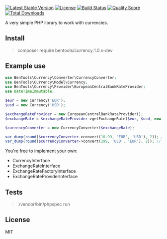[![Latest Stable Version](https://poser.pugx.org/bentools/currency/v/stable)](https://packagist.org/packages/bentools/currency)
[![License](https://poser.pugx.org/bentools/currency/license)](https://packagist.org/packages/bentools/currency)
[![Build Status](https://img.shields.io/travis/bpolaszek/currency/master.svg?style=flat-square)](https://travis-ci.org/bpolaszek/currency)
[![Quality Score](https://img.shields.io/scrutinizer/g/bpolaszek/currency.svg?style=flat-square)](https://scrutinizer-ci.com/g/bpolaszek/currency)
[![Total Downloads](https://poser.pugx.org/bentools/currency/downloads)](https://packagist.org/packages/bentools/currency)

A very simple PHP library to work with currencies.

## Install

> composer require bentools/currency:1.0.x-dev

## Example use

```php
use BenTools\Currency\Converter\CurrencyConverter;
use BenTools\Currency\Model\Currency;
use BenTools\Currency\Provider\EuropeanCentralBankRateProvider;
use DateTimeImmutable;

$eur = new Currency('EUR');
$usd = new Currency('USD');

$exchangeRateProvider = new EuropeanCentralBankRateProvider();
$exchangeRate = $exchangeRateProvider->getExchangeRate($eur, $usd, new DateTimeImmutable('yesterday'));

$currencyConverter = new CurrencyConverter($exchangeRate);

var_dump(round($currencyConverter->convert(10.99, 'EUR', 'USD'), 2)); // float(13.63)
var_dump(round($currencyConverter->convert(299, 'USD', 'EUR'), 2)); // float(241.17)
```

You're free to implement your own:

- CurrencyInterface
- ExchangeRateInterface
- ExchangeRateFactoryInterface
- ExchangeRateProviderInterface


## Tests

> ./vendor/bin/phpspec run


## License

MIT